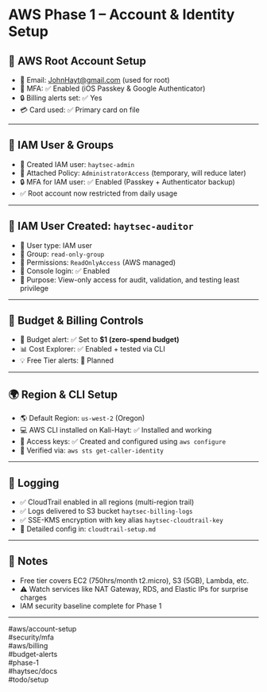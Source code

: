 # AWS Phase 1 – Account & Identity Setup

## 🧾 AWS Root Account Setup
- 📧 Email: JohnHayt@gmail.com (used for root)
- 📱 MFA: ✅ Enabled (iOS Passkey & Google Authenticator)
- 🔒 Billing alerts set: ✅ Yes
- 💳 Card used: ✅ Primary card on file
---
## 🧍 IAM User & Groups
- 👤 Created IAM user: `haytsec-admin`
- 🔐 Attached Policy: `AdministratorAccess` (temporary, will reduce later)
- 🔒 MFA for IAM user: ✅ Enabled (Passkey + Authenticator backup)
- ✅ Root account now restricted from daily usage
---
## 🧍 IAM User Created: `haytsec-auditor`
- 👤 User type: IAM user
- 🪪 Group: `read-only-group`
- 🔐 Permissions: `ReadOnlyAccess` (AWS managed)
- 🔐 Console login: ✅ Enabled
- 🧠 Purpose: View-only access for audit, validation, and testing least privilege
---
## 📜 Budget & Billing Controls
- 🎯 Budget alert: ✅ Set to **$1 (zero-spend budget)**
- 📊 Cost Explorer: ✅ Enabled + tested via CLI
- 💡 Free Tier alerts: 📌 Planned
---
## 🌍 Region & CLI Setup
- 🌎 Default Region: `us-west-2` (Oregon)
- 💻 AWS CLI installed on Kali-Hayt: ✅ Installed and working
- 🔑 Access keys: ✅ Created and configured using `aws configure`
- 🧪 Verified via: `aws sts get-caller-identity`
---
## 📜 Logging

- ✅ CloudTrail enabled in all regions (multi-region trail)
- ✅ Logs delivered to S3 bucket `haytsec-billing-logs`
- ✅ SSE-KMS encryption with key alias `haytsec-cloudtrail-key`
- 📄 Detailed config in: `cloudtrail-setup.md`

---
## 📝 Notes
- Free tier covers EC2 (750hrs/month t2.micro), S3 (5GB), Lambda, etc.
- ⚠️ Watch services like NAT Gateway, RDS, and Elastic IPs for surprise charges
- IAM security baseline complete for Phase 1

---

#aws/account-setup  
#security/mfa  
#aws/billing  
#budget-alerts  
#phase-1  
#haytsec/docs  
#todo/setup  

